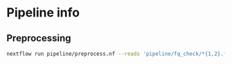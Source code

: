 # Pipeline info

## Preprocessing
```bash
nextflow run pipeline/preprocess.nf --reads 'pipeline/fq_check/*{1,2}.fq' -params-file pipeline/config/preprocessing_params.json
```
